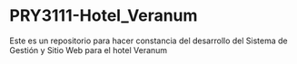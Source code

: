 # PRY3111-Hotel_Veranum
Este es un repositorio para hacer constancia del desarrollo del Sistema de Gestión y Sitio Web para el hotel Veranum
